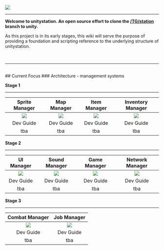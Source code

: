 ![](http://doobly.izz.moe/unitystation/wiki/unitystationLOGO.png)
***

**Welcome to unitystation. An open source effort to clone the [/TG/station](www.tgstation13.org) branch to unity.**

As this project is in its early stages, this wiki will serve the purpose of providing a foundation and scripting reference to the underlying structure of unitystation.
<br><br><br>
***
<br>
## Current Focus 
### Architecture - management systems

**Stage 1**

***


| Sprite Manager | Map Manager    | Item Manager | Inventory Manager |
|:--------------:|:--------------:|:------------:|:-----------------:|
| ![](http://181.224.159.204/unitystation/wiki/__SpriteManager.png)|![](http://181.224.159.204/unitystation/wiki/__MapManager.png)|![](http://181.224.159.204/unitystation/wiki/ItemManager.png)|![](http://181.224.159.204/unitystation/wiki/InvManager.png)|
|Dev Guide|Dev Guide|Dev Guide|Dev Guide|
| tba               | tba               |    tba          |         tba          |


**Stage 2**

***

| UI Manager     | Sound Manager  | Game Manager | Network Manager   |
|:--------------:|:--------------:|:------------:|:-----------------:|
|![](http://181.224.159.204/unitystation/wiki/UiManager.png)|![](http://181.224.159.204/unitystation/wiki/SoundManager.png)|![](http://181.224.159.204/unitystation/wiki/GameManager.png)|![](http://181.224.159.204/unitystation/wiki/NetworkManager.png)|
|Dev Guide|Dev Guide|Dev Guide|Dev Guide|
|    tba            |     tba           |     tba         |      tba             |

**Stage 3**

***


| Combat Manager | Job Manager    |   
|:--------------:|:--------------:|
|![](http://181.224.159.204/unitystation/wiki/CombatManager.png)|![](http://181.224.159.204/unitystation/wiki/JobManager.png)|                                
|Dev Guide|Dev Guide|                              
|       tba         |        tba        |                                 